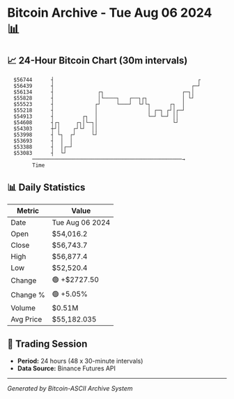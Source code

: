 # Bitcoin Archive - Tue Aug 06 2024 📊

## 📈 24-Hour Bitcoin Chart (30m intervals)

```
  $56744      ┤                                              ┌ 
  $56439      ┤                                            ┌─┘ 
  $56134      ┤              ┌┐                         ┌─┐│   
  $55828      ┤              │└────┐   ┌──┐┌┐           │ └┘   
  $55523      ┤             ┌┘     └───┘  └┘└┐      ┌┐  │      
  $55218      ┤             │                │ ┌─┐ ┌┘│┌─┘      
  $54913      ┤         ┌┐  │                └─┘ └─┘ ││        
  $54608      ┤┌┐     ┌┐│└─┐│                        └┘        
  $54303      ┼┘│    ┌┘└┘  ││                                  
  $53998      ┤ └┐  ┌┘     └┘                                  
  $53693      ┤  │  │                                          
  $53388      ┤  │┌─┘                                          
  $53083      ┤  └┘                                            
        ────────────────────────────────────────────────→
        Time
```

## 📊 Daily Statistics

| Metric | Value |
|--------|-------|
| Date | Tue Aug 06 2024 |
| Open | $54,016.2 |
| Close | $56,743.7 |
| High | $56,877.4 |
| Low | $52,520.4 |
| Change | 🟢 +$2727.50 |
| Change % | 🟢 +5.05% |
| Volume | $0.51M |
| Avg Price | $55,182.035 |

## 📅 Trading Session

- **Period:** 24 hours (48 x 30-minute intervals)
- **Data Source:** Binance Futures API

---
*Generated by Bitcoin-ASCII Archive System*
